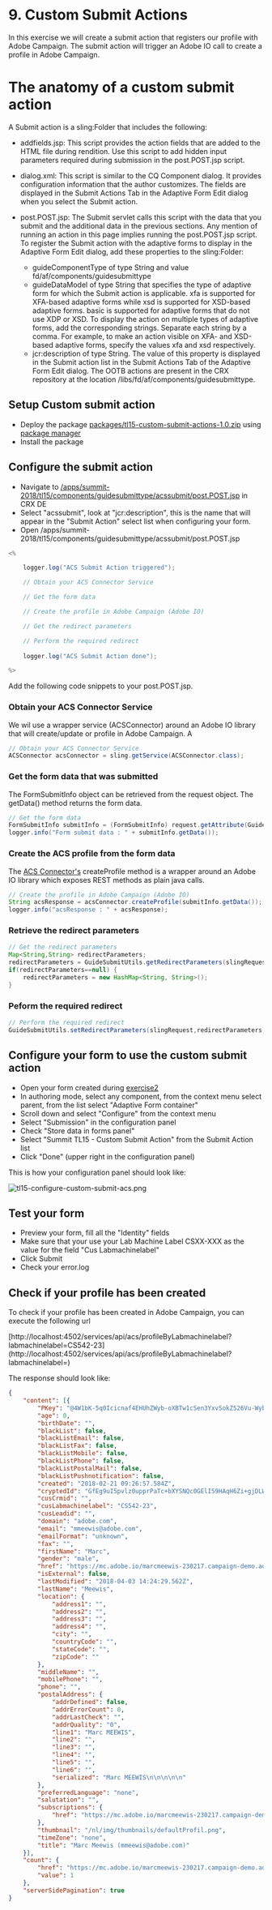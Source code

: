 # 9. Custom Submit Actions

In this exercise we will create a submit action that registers our profile with Adobe Campaign. The submit action will trigger an Adobe IO call to create a profile in Adobe Campaign.

# The anatomy of a custom submit action

A Submit action is a sling:Folder that includes the following: 

* addfields.jsp: This script provides the action fields that are added to the HTML file during rendition. Use this script to add hidden input parameters required during submission in the post.POST.jsp script.
* dialog.xml: This script is similar to the CQ Component dialog. It provides configuration information that the author customizes. The fields are displayed in the Submit Actions Tab in the Adaptive Form Edit dialog when you select the Submit action.
* post.POST.jsp: The Submit servlet calls this script with the data that you submit and the additional data in the previous sections. Any mention of running an action in this page implies running the post.POST.jsp script. To register the Submit action with the adaptive forms to display in the Adaptive Form Edit dialog, add these properties to the sling:Folder:

     * guideComponentType of type String and value fd/af/components/guidesubmittype
     * guideDataModel of type String that specifies the type of adaptive form for which the Submit action is applicable. xfa is supported for XFA-based adaptive forms while xsd is supported for XSD-based adaptive forms. basic is supported for adaptive forms that do not use XDP or XSD. To display the action on multiple types of adaptive forms, add the corresponding strings. Separate each string by a comma. For example, to make an action visible on XFA- and XSD-based adaptive forms, specify the values xfa and xsd respectively.
     * jcr:description of type String. The value of this property is displayed in the Submit action list in the Submit Actions Tab of the Adaptive Form Edit dialog. The OOTB actions are present in the CRX repository at the location /libs/fd/af/components/guidesubmittype.

## Setup Custom submit action

* Deploy the package [packages/tl15-custom-submit-actions-1.0.zip](../packages/tl15-custom-submit-actions-1.0.zip) using [package manager](http://localhost:4502/crx/packmgr/index.jsp)
* Install the package

## Configure the submit action

* Navigate to [/apps/summit-2018/tl15/components/guidesubmittype/acssubmit/post.POST.jsp](http://localhost:4502/crx/de/index.jsp#/apps/summit-2018/tl15/components/guidesubmittype/acssubmit/post.POST.jsp) in CRX DE
* Select "acssubmit", look at "jcr:description", this is the name that will appear in the "Submit Action" select list when configuring your form.
* Open /apps/summit-2018/tl15/components/guidesubmittype/acssubmit/post.POST.jsp

```java
<%

    logger.log("ACS Submit Action triggered");

    // Obtain your ACS Connector Service

    // Get the form data

    // Create the profile in Adobe Campaign (Adobe IO)

    // Get the redirect parameters

    // Perform the required redirect 
    
    logger.log("ACS Submit Action done");

%>
```

Add the following code snippets to your post.POST.jsp.

### Obtain your ACS Connector Service

We wil use a wrapper service (ACSConnector) around an Adobe IO library that will create/update or profile in Adobe Campaign. A

``` java
// Obtain your ACS Connector Service
ACSConnector acsConnector = sling.getService(ACSConnector.class);

```

### Get the form data that was submitted

The FormSubmitInfo object can be retrieved from the request object. The getData() method returns the form data.

```java
// Get the form data
FormSubmitInfo submitInfo = (FormSubmitInfo) request.getAttribute(GuideConstants.FORM_SUBMIT_INFO);
logger.info("Form submit data : " + submitInfo.getData());
```

### Create the ACS profile from the form data

The [ACS Connector's](../resources/ACSConnectorImpl.java) createProfile method is a wrapper around an Adobe IO library which exposes REST methods as plain java calls.

```java
// Create the profile in Adobe Campaign (Adobe IO)
String acsResponse = acsConnector.createProfile(submitInfo.getData());
logger.info("acsResponse : " + acsResponse);
```

### Retrieve the redirect parameters

```java
// Get the redirect parameters
Map<String,String> redirectParameters;
redirectParameters = GuideSubmitUtils.getRedirectParameters(slingRequest);
if(redirectParameters==null) {
	redirectParameters = new HashMap<String, String>();
}
```

### Peform the required redirect

```java
// Perform the required redirect 
GuideSubmitUtils.setRedirectParameters(slingRequest,redirectParameters);
```

## Configure your form to use the custom submit action

* Open your form created during [exercise2](../exercise2/README.md)
* In authoring mode, select any component, from the context menu select parent, from the list select "Adaptive Form container"
* Scroll down and select "Configure" from the context menu
* Select "Submission" in the configuration panel
* Check "Store data in forms panel"
* Select "Summit TL15 - Custom Submit Action" from the Submit Action list
* Click "Done" (upper right in the configuration panel)

This is how your configuration panel should look like:

![tl15-configure-custom-submit-acs.png](../resources/tl15-configure-custom-submit-acs.png)

## Test your form

* Preview your form, fill all the "Identity" fields 
* Make sure that your use your Lab Machine Label CSXX-XXX as the value for the field "Cus Labmachinelabel"
* Click Submit
* Check your error.log

## Check if your profile has been created

To check if your profile has been created in Adobe Campaign, you can execute the following url

[http://localhost:4502/services/api/acs/profileByLabmachinelabel?labmachinelabel=CS542-23](http://localhost:4502/services/api/acs/profileByLabmachinelabel?labmachinelabel=<YOUR LAB MACHINE LABEL>)

The response should look like:

``` json
{
	"content": [{
		"PKey": "@4W1bK-5q0Icicnaf4EHUhZWyb-oXBTw1cSen3YxvSokZS26Vu-WybUFMqmH3tZQPMPzyGISzUvGYivpW7VxjFEFUmQo",
		"age": 0,
		"birthDate": "",
		"blackList": false,
		"blackListEmail": false,
		"blackListFax": false,
		"blackListMobile": false,
		"blackListPhone": false,
		"blackListPostalMail": false,
		"blackListPushnotification": false,
		"created": "2018-02-21 09:26:57.584Z",
		"cryptedId": "GfEg9uI5pvlz0upprPaTc+bXYSNQc0GElI59HAqH6Zi+gjDLWGzuu4gSPFiHx3ycTo1h9A==",
		"cusCrmid": "",
		"cusLabmachinelabel": "CS542-23",
		"cusLeadid": "",
		"domain": "adobe.com",
		"email": "mmeewis@adobe.com",
		"emailFormat": "unknown",
		"fax": "",
		"firstName": "Marc",
		"gender": "male",
		"href": "https://mc.adobe.io/marcmeewis-230217.campaign-demo.adobe.com/campaign/profileAndServicesExt/profile/@4W1bK-5q0Icicnaf4EHUhZWyb-oXBTw1cSen3YxvSokZS26Vu-WybUFMqmH3tZQPMPzyGISzUvGYivpW7VxjFEFUmQo",
		"isExternal": false,
		"lastModified": "2018-04-03 14:24:29.562Z",
		"lastName": "Meewis",
		"location": {
			"address1": "",
			"address2": "",
			"address3": "",
			"address4": "",
			"city": "",
			"countryCode": "",
			"stateCode": "",
			"zipCode": ""
		},
		"middleName": "",
		"mobilePhone": "",
		"phone": "",
		"postalAddress": {
			"addrDefined": false,
			"addrErrorCount": 0,
			"addrLastCheck": "",
			"addrQuality": "0",
			"line1": "Marc MEEWIS",
			"line2": "",
			"line3": "",
			"line4": "",
			"line5": "",
			"line6": "",
			"serialized": "Marc MEEWIS\n\n\n\n\n"
		},
		"preferredLanguage": "none",
		"salutation": "",
		"subscriptions": {
			"href": "https://mc.adobe.io/marcmeewis-230217.campaign-demo.adobe.com/campaign/profileAndServicesExt/profile/@4W1bK-5q0Icicnaf4EHUhZWyb-oXBTw1cSen3YxvSolV2z9hLSDZIIAurg4bJCwwotExHmV7QewYEpgSnXlRZCE05Zw/subscriptions/"
		},
		"thumbnail": "/nl/img/thumbnails/defaultProfil.png",
		"timeZone": "none",
		"title": "Marc Meewis (mmeewis@adobe.com)"
	}],
	"count": {
		"href": "https://mc.adobe.io/marcmeewis-230217.campaign-demo.adobe.com/campaign/profileAndServicesExt/profile//byLabmachinelabel/_count?labmachinelabel_parameter=CS542-23&_lineStart=@V6qffHpTFynfhZ__bzIDMDHx2x0-exnBzat6TFhASdMTSpTe",
		"value": 1
	},
	"serverSidePagination": true
}
```
